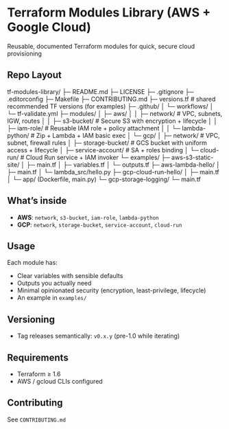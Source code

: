 # Terraform Modules Library (AWS + Google Cloud)

Reusable, documented Terraform modules for quick, secure cloud provisioning

## Repo Layout

tf-modules-library/
├─ README.md
├─ LICENSE
├─ .gitignore
├─ .editorconfig
├─ Makefile
├─ CONTRIBUTING.md
├─ versions.tf          # shared recommended TF versions (for examples)
├─ .github/
│  └─ workflows/
│     └─ tf-validate.yml
├─ modules/
│  ├─ aws/
│  │  ├─ network/           # VPC, subnets, IGW, routes
│  │  ├─ s3-bucket/         # Secure S3 with encryption + lifecycle
│  │  ├─ iam-role/          # Reusable IAM role + policy attachment
│  │  └─ lambda-python/     # Zip + Lambda + IAM basic exec
│  └─ gcp/
│     ├─ network/           # VPC, subnet, firewall rules
│     ├─ storage-bucket/    # GCS bucket with uniform access + lifecycle
│     ├─ service-account/   # SA + roles binding
│     └─ cloud-run/         # Cloud Run service + IAM invoker
└─ examples/
   ├─ aws-s3-static-site/
   │  ├─ main.tf
   │  ├─ variables.tf
   │  └─ outputs.tf
   ├─ aws-lambda-hello/
   │  ├─ main.tf
   │  └─ lambda_src/hello.py
   ├─ gcp-cloud-run-hello/
   │  ├─ main.tf
   │  └─ app/ (Dockerfile, main.py)
   └─ gcp-storage-logging/
      └─ main.tf

## What’s inside
- **AWS**: `network`, `s3-bucket`, `iam-role`, `lambda-python`
- **GCP**: `network`, `storage-bucket`, `service-account`, `cloud-run`

## Usage
Each module has:
- Clear variables with sensible defaults
- Outputs you actually need
- Minimal opinionated security (encryption, least-privilege, lifecycle)
- An example in `examples/`

## Versioning
- Tag releases semantically: `v0.x.y` (pre-1.0 while iterating)

## Requirements
- Terraform ≥ 1.6
- AWS / gcloud CLIs configured

## Contributing
See `CONTRIBUTING.md`

